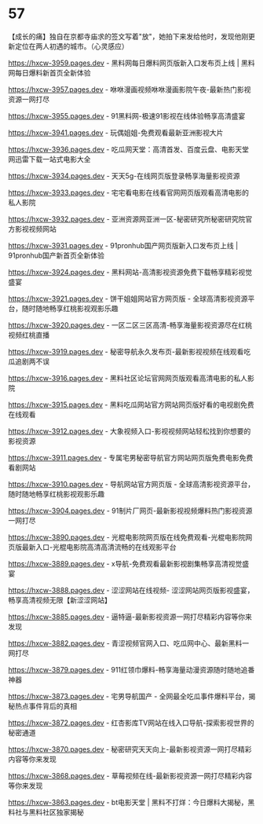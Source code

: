 # 57
【成长的痛】独自在京都寺庙求的签文写着"放"，她拍下来发给他时，发现他刚更新定位在两人初遇的城市。（心灵感应）

https://hxcw-3959.pages.dev - 黑料网每日爆料网页版新入口发布页上线 | 黑料网每日爆料新首页全新体验

https://hxcw-3957.pages.dev - 咻咻漫画视频咻咻漫画影院午夜-最新热门影视资源一网打尽

https://hxcw-3955.pages.dev - 91黑料网-极速91影视在线体验畅享高清盛宴

https://hxcw-3941.pages.dev - 玩偶姐姐-免费观看最新亚洲影视大片

https://hxcw-3936.pages.dev - 吃瓜网天堂：高清首发、百度云盘、电影天堂网迅雷下载一站式电影大全

https://hxcw-3934.pages.dev - 天天5g-在线网页版登录畅享海量影视资源

https://hxcw-3933.pages.dev - 宅宅看电影在线看官网网页版观看高清电影的私人影院

https://hxcw-3932.pages.dev - 亚洲资源网亚洲一区-秘密研究所秘密研究院官方影视视频网站

https://hxcw-3931.pages.dev - 91pronhub国产网页版新入口发布页上线 | 91pronhub国产新首页全新体验

https://hxcw-3924.pages.dev - 黑料网站-高清影视资源免费下载畅享精彩视觉盛宴

https://hxcw-3921.pages.dev - 饼干姐姐网站官方网页版 - 全球高清影视资源平台，随时随地畅享红桃影视观影乐趣

https://hxcw-3920.pages.dev - 一区二区三区高清-畅享海量影视资源尽在红桃视频红桃直播

https://hxcw-3919.pages.dev - 秘密导航永久发布页-最新影视视频在线观看吃瓜追剧两不误

https://hxcw-3916.pages.dev - 黑料社区论坛官网网页版观看高清电影的私人影院

https://hxcw-3915.pages.dev - 黑料吃瓜网站官方网站网页版好看的电视剧免费在线观看

https://hxcw-3912.pages.dev - 大象视频入口-影视视频网站轻松找到你想要的影视资源

https://hxcw-3911.pages.dev - 专属宅男秘密导航官方网站网页版免费电影免费看剧网站

https://hxcw-3910.pages.dev - 导航网站官方网页版 - 全球高清影视资源平台，随时随地畅享红桃影视观影乐趣

https://hxcw-3904.pages.dev - 91制片厂网页-最新影视视频爆料热门影视资源一网打尽

https://hxcw-3890.pages.dev - 光棍电影院网页版在线免费观看-光棍电影院网页版最新入口-光棍电影院高清高清流畅的在线观影平台

https://hxcw-3889.pages.dev - x导航-免费观看最新影视剧集畅享高清视觉盛宴

https://hxcw-3888.pages.dev - 涩涩网站在线视频- 涩涩网站网页版影视盛宴，畅享高清视频无限【新涩涩网站】

https://hxcw-3885.pages.dev - 逼特逼-最新影视资源一网打尽精彩内容等你来发现

https://hxcw-3882.pages.dev - 青涩视频官网入口、吃瓜网中心、最新黑料一网打尽

https://hxcw-3879.pages.dev - 911红领巾爆料-畅享海量动漫资源随时随地追番神器

https://hxcw-3873.pages.dev - 宅男导航国产 - 全网最全吃瓜事件爆料平台，揭秘热点事件背后的真相

https://hxcw-3872.pages.dev - 红杏影库TV网站在线入口导航-探索影视世界的秘密通道

https://hxcw-3870.pages.dev - 秘密研究天天向上-最新影视资源一网打尽精彩内容等你来发现

https://hxcw-3868.pages.dev - 草莓视频在线-最新影视资源一网打尽精彩内容等你来发现

https://hxcw-3863.pages.dev - bt电影天堂 | 黑料不打烊：今日爆料大揭秘，黑料社与黑料社区独家揭秘
